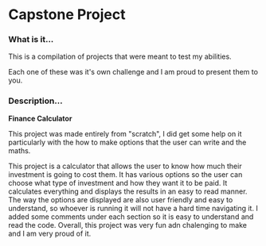 # Capstone Project

### What is it...
This is a compilation of projects that were meant to test my abilities.

Each one of these was it's own challenge and I am proud to present them to you.

### Description...
**Finance Calculator**

This project was made entirely from "scratch", I did get some help on it particularly with the how to make options that the user can write and the maths.

This project is a calculator that allows the user to know how much their investment is going to cost them. It has various options so the user can choose what type of investment and how they want it to be paid.
It calculates everything and displays the results in an easy to read manner. The way the options are displayed are also user friendly and easy to understand, so whoever is running it will not have a hard time navigating it.
I added some comments under each section so it is easy to understand and read the code. Overall, this project was very fun adn chalenging to make and I am very proud of it.
